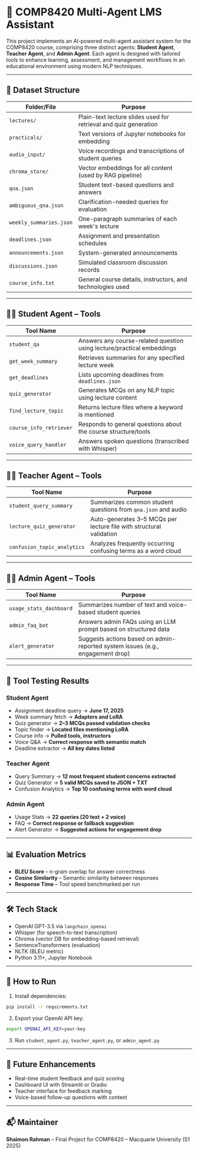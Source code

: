 
# 🤖 COMP8420 Multi-Agent LMS Assistant

This project implements an AI-powered multi-agent assistant system for the COMP8420 course, comprising three distinct agents: **Student Agent**, **Teacher Agent**, and **Admin Agent**. Each agent is designed with tailored tools to enhance learning, assessment, and management workflows in an educational environment using modern NLP techniques.

---

## 📁 Dataset Structure

| Folder/File              | Purpose                                                             |
|--------------------------|---------------------------------------------------------------------|
| `lectures/`              | Plain-text lecture slides used for retrieval and quiz generation    |
| `practicals/`            | Text versions of Jupyter notebooks for embedding                    |
| `audio_input/`           | Voice recordings and transcriptions of student queries              |
| `chroma_store/`          | Vector embeddings for all content (used by RAG pipeline)            |
| `qna.json`               | Student text-based questions and answers                            |
| `ambiguous_qna.json`     | Clarification-needed queries for evaluation                         |
| `weekly_summaries.json`  | One-paragraph summaries of each week's lecture                      |
| `deadlines.json`         | Assignment and presentation schedules                               |
| `announcements.json`     | System-generated announcements                                      |
| `discussions.json`       | Simulated classroom discussion records                              |
| `course_info.txt`        | General course details, instructors, and technologies used          |

---

## 🧑‍🎓 Student Agent – Tools

| Tool Name                | Purpose                                                                 |
|--------------------------|-------------------------------------------------------------------------|
| `student_qa`             | Answers any course-related question using lecture/practical embeddings |
| `get_week_summary`       | Retrieves summaries for any specified lecture week                     |
| `get_deadlines`          | Lists upcoming deadlines from `deadlines.json`                          |
| `quiz_generator`         | Generates MCQs on any NLP topic using lecture content                   |
| `find_lecture_topic`     | Returns lecture files where a keyword is mentioned                      |
| `course_info_retriever`  | Responds to general questions about the course structure/tools          |
| `voice_query_handler`    | Answers spoken questions (transcribed with Whisper)                     |

---

## 👩‍🏫 Teacher Agent – Tools

| Tool Name                 | Purpose                                                                |
|---------------------------|------------------------------------------------------------------------|
| `student_query_summary`   | Summarizes common student questions from `qna.json` and audio          |
| `lecture_quiz_generator`  | Auto-generates 3–5 MCQs per lecture file with structural validation    |
| `confusion_topic_analytics` | Analyzes frequently occurring confusing terms as a word cloud         |

---

## 🧑‍💼 Admin Agent – Tools

| Tool Name                | Purpose                                                               |
|--------------------------|------------------------------------------------------------------------|
| `usage_stats_dashboard`  | Summarizes number of text and voice-based student queries              |
| `admin_faq_bot`          | Answers admin FAQs using an LLM prompt based on structured data        |
| `alert_generator`        | Suggests actions based on admin-reported system issues (e.g., engagement drop) |

---

## 🧪 Tool Testing Results

### Student Agent

- Assignment deadline query → **June 17, 2025**
- Week summary fetch → **Adapters and LoRA**
- Quiz generator → **2–3 MCQs passed validation checks**
- Topic finder → **Located files mentioning LoRA**
- Course info → **Pulled tools, instructors**
- Voice Q&A → **Correct response with semantic match**
- Deadline extractor → **All key dates listed**

### Teacher Agent

- Query Summary → **12 most frequent student concerns extracted**
- Quiz Generator → **5 valid MCQs saved to JSON + TXT**
- Confusion Analytics → **Top 10 confusing terms with word cloud**

### Admin Agent

- Usage Stats → **22 queries (20 text + 2 voice)**
- FAQ → **Correct response or fallback suggestion**
- Alert Generator → **Suggested actions for engagement drop**

---

## 📊 Evaluation Metrics

- **BLEU Score** – n-gram overlap for answer correctness
- **Cosine Similarity** – Semantic similarity between responses
- **Response Time** – Tool speed benchmarked per run

---

## 🛠️ Tech Stack

- OpenAI GPT-3.5 via `langchain_openai`
- Whisper (for speech-to-text transcription)
- Chroma (vector DB for embedding-based retrieval)
- SentenceTransformers (evaluation)
- NLTK (BLEU metric)
- Python 3.11+, Jupyter Notebook

---

## 🚀 How to Run

1. Install dependencies:
```bash
pip install -r requirements.txt
```

2. Export your OpenAI API key:
```bash
export OPENAI_API_KEY=your-key
```

3. Run `student_agent.py`, `teacher_agent.py`, or `admin_agent.py`

---

## 🌱 Future Enhancements

- Real-time student feedback and quiz scoring
- Dashboard UI with Streamlit or Gradio
- Teacher interface for feedback marking
- Voice-based follow-up questions with context

---

## 📬 Maintainer

**Shaimon Rahman** – Final Project for COMP8420 – Macquarie University (S1 2025)
